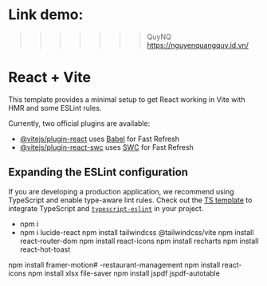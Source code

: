 # Link demo:

> > > > > > > QuyNQ
> > > > > > > https://nguyenquangquy.id.vn/

# React + Vite

This template provides a minimal setup to get React working in Vite with HMR and some ESLint rules.

Currently, two official plugins are available:

- [@vitejs/plugin-react](https://github.com/vitejs/vite-plugin-react/blob/main/packages/plugin-react/README.md) uses [Babel](https://babeljs.io/) for Fast Refresh
- [@vitejs/plugin-react-swc](https://github.com/vitejs/vite-plugin-react-swc) uses [SWC](https://swc.rs/) for Fast Refresh

## Expanding the ESLint configuration

If you are developing a production application, we recommend using TypeScript and enable type-aware lint rules. Check out the [TS template](https://github.com/vitejs/vite/tree/main/packages/create-vite/template-react-ts) to integrate TypeScript and [`typescript-eslint`](https://typescript-eslint.io) in your project.

- npm i
- npm i lucide-react
  npm install tailwindcss @tailwindcss/vite
  npm install react-router-dom
  npm install react-icons
  npm install recharts
  npm install react-hot-toast

npm install framer-motion# -restaurant-management
npm install react-icons
npm install xlsx file-saver
npm install jspdf jspdf-autotable
